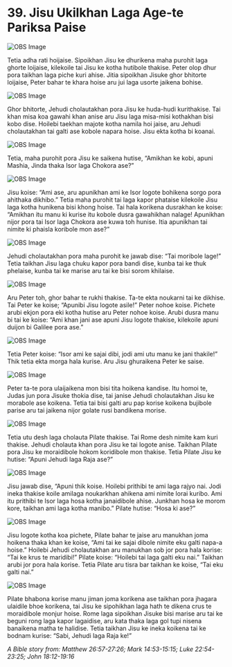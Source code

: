 # 39. Jisu Ukilkhan Laga Age-te Pariksa Paise

![OBS Image](https://cdn.door43.org/obs/jpg/360px/obs-en-39-01.jpg)

Tetia adha rati hoijaise. Sipoikhan Jisu ke dhurikena maha purohit laga ghorte loijaise, kilekoile tai Jisu ke kotha hutibole thakise. Peter olop dhur pora taikhan laga piche kuri ahise.  Jitia sipoikhan Jisuke ghor bhitorte loijaise, Peter bahar te khara hoise aru jui laga usorte jaikena bohise.

![OBS Image](https://cdn.door43.org/obs/jpg/360px/obs-en-39-02.jpg)

Ghor bhitorte, Jehudi cholautakhan pora Jisu ke huda-hudi kurithakise. Tai khan misa koa gawahi khan anise aru Jisu laga misa-misi kothakhan bisi kobo dise. Hoilebi taekhan majote kotha namila hoi jaise, aru Jehudi cholautakhan tai galti ase kobole napara hoise.  Jisu ekta kotha bi koanai.

![OBS Image](https://cdn.door43.org/obs/jpg/360px/obs-en-39-03.jpg)

Tetia, maha purohit pora Jisu ke saikena hutise, “Amikhan ke kobi, apuni Mashia, Jinda thaka Isor laga Chokora ase?” 

![OBS Image](https://cdn.door43.org/obs/jpg/360px/obs-en-39-04.jpg)

Jisu koise: “Ami ase, aru apunikhan ami ke Isor logote bohikena sorgo pora ahithaka dikhibo.” Tetia maha purohit tai laga kapor phataise kilekoile Jisu laga kotha hunikena bisi khong hoise. Tai hala korikena dusrakhan ke koise: “Amikhan itu manu ki kurise itu kobole dusra gawahikhan nalage! Apunikhan nijor pora tai Isor laga Chokora ase kuwa toh hunise. Itia apunikhan tai nimite ki phaisla koribole mon ase?”

![OBS Image](https://cdn.door43.org/obs/jpg/360px/obs-en-39-05.jpg)

Jehudi cholautakhan pora maha purohit ke jawab dise: “Tai moribole lage!” Tetia taikhan Jisu laga chuku kapor pora bandi dise, kunba tai ke thuk phelaise, kunba tai ke marise aru tai ke bisi sorom khilaise. 

![OBS Image](https://cdn.door43.org/obs/jpg/360px/obs-en-39-06.jpg)

Aru Peter toh, ghor bahar te rukhi thakise. Ta-te ekta  noukarni tai ke dikhise. Tai Peter ke koise; “Apunibi Jisu logote asile!” Peter nohoe koise. Pichete arubi ekjon pora eki kotha hutise aru Peter nohoe koise. Arubi dusra manu bi tai ke koise: “Ami khan jani ase apuni Jisu logote thakise, kilekoile apuni duijon bi Galilee pora ase.” 

![OBS Image](https://cdn.door43.org/obs/jpg/360px/obs-en-39-07.jpg)

Tetia Peter koise: “Isor ami ke sajai dibi, jodi ami utu manu ke jani thakile!” Thik tetia ekta morga hala kurise. Aru Jisu ghuraikena Peter ke saise.

![OBS Image](https://cdn.door43.org/obs/jpg/360px/obs-en-39-08.jpg)

Peter ta-te pora ulaijaikena mon bisi tita hoikena kandise. Itu homoi te, Judas jun pora Jisuke thokia dise, tai janise Jehudi cholautakhan Jisu ke morabole ase koikena. Tetia tai bisi galti aru pap korise koikena bujibole parise aru tai jaikena nijor golate rusi bandikena morise. 

![OBS Image](https://cdn.door43.org/obs/jpg/360px/obs-en-39-09.jpg)

Tetia utu desh laga cholauta Pilate thakise.  Tai Rome desh nimite kam kuri thakise. Jehudi cholauta khan pora Jisu ke tai logote anise. Taikhan Pilate pora Jisu ke moraidibole hokom koridibole mon thakise. Tetia Pilate Jisu ke hutise: “Apuni Jehudi laga Raja ase?”

![OBS Image](https://cdn.door43.org/obs/jpg/360px/obs-en-39-10.jpg)

Jisu jawab dise, “Apuni thik koise. Hoilebi prithibi te ami laga rajyo nai. Jodi ineka thakise koile amilaga noukarkhan ahikena ami nimite lorai kuribo. Ami itu prithibi te Isor laga hosa kotha janaidibole ahise.  Junkhan hosa ke morom kore, taikhan ami laga kotha manibo.” Pilate hutise: “Hosa ki ase?”

![OBS Image](https://cdn.door43.org/obs/jpg/360px/obs-en-39-11.jpg)

Jisu logote kotha koa pichete, Pilate bahar te jaise aru manukhan joma hoikena thaka khan ke koise, “Ami tai ke sajai dibole nimite eku galti napa-a hoise.” Hoilebi Jehudi cholautakhan aru manukhan sob jor pora hala korise: “Tai ke krus te maridibi!” Pilate koise: “Hoilebi tai laga galti eku nai.” Taikhan arubi jor pora hala korise. Tetia Pilate aru tisra bar taikhan ke koise, “Tai eku galti nai.”

![OBS Image](https://cdn.door43.org/obs/jpg/360px/obs-en-39-12.jpg)

Pilate bhabona korise manu jiman joma korikena ase taikhan pora jhagara ulaidile bhoe korikena, tai Jisu ke sipohikhan laga hath te dikena crus te moraidibole monjur hoise. Rome laga sipoikhan Jisuke bisi marise aru tai ke beguni rong laga kapor lagaidise, aru kata thaka laga gol tupi nisena banaikena matha te halidise. Tetia taikhan Jisu ke ineka koikena tai ke bodnam kurise: “Sabi, Jehudi laga Raja ke!”

_A Bible story from: Matthew 26:57-27:26; Mark 14:53-15:15; Luke 22:54-23:25; John 18:12-19:16_ 

